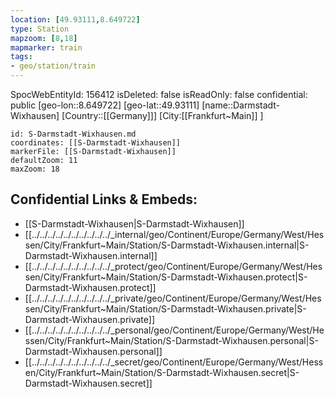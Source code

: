 ```yaml
---
location: [49.93111,8.649722]
type: Station 
mapzoom: [8,18] 
mapmarker: train 
tags:
- geo/station/train
---
```

SpocWebEntityId: 156412
isDeleted: false
isReadOnly: false
confidential: public
[geo-lon::8.649722]
[geo-lat::49.93111]
[name::Darmstadt-Wixhausen]
[Country::[[Germany]]]
[City:[[Frankfurt~Main]] ]


```leaflet
id: S-Darmstadt-Wixhausen.md
coordinates: [[S-Darmstadt-Wixhausen]]
markerFile: [[S-Darmstadt-Wixhausen]]
defaultZoom: 11 
maxZoom: 18
```


## Confidential Links & Embeds: 
- [[S-Darmstadt-Wixhausen|S-Darmstadt-Wixhausen]] 
- [[../../../../../../../../../../_internal/geo/Continent/Europe/Germany/West/Hessen/City/Frankfurt~Main/Station/S-Darmstadt-Wixhausen.internal|S-Darmstadt-Wixhausen.internal]] 
- [[../../../../../../../../../../_protect/geo/Continent/Europe/Germany/West/Hessen/City/Frankfurt~Main/Station/S-Darmstadt-Wixhausen.protect|S-Darmstadt-Wixhausen.protect]] 
- [[../../../../../../../../../../_private/geo/Continent/Europe/Germany/West/Hessen/City/Frankfurt~Main/Station/S-Darmstadt-Wixhausen.private|S-Darmstadt-Wixhausen.private]] 
- [[../../../../../../../../../../_personal/geo/Continent/Europe/Germany/West/Hessen/City/Frankfurt~Main/Station/S-Darmstadt-Wixhausen.personal|S-Darmstadt-Wixhausen.personal]] 
- [[../../../../../../../../../../_secret/geo/Continent/Europe/Germany/West/Hessen/City/Frankfurt~Main/Station/S-Darmstadt-Wixhausen.secret|S-Darmstadt-Wixhausen.secret]] 
